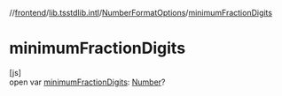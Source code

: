 //[frontend](../../../index.md)/[lib.tsstdlib.intl](../index.md)/[NumberFormatOptions](index.md)/[minimumFractionDigits](minimum-fraction-digits.md)

# minimumFractionDigits

[js]\
open var [minimumFractionDigits](minimum-fraction-digits.md): [Number](https://kotlinlang.org/api/latest/jvm/stdlib/kotlin/-number/index.html)?
